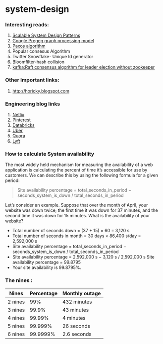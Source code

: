 # system-design

### Interesting reads:
1. [Scalable System Design Patterns](http://horicky.blogspot.com/2010/10/scalable-system-design-patterns.html)
2. [Google Pregeg graph processing model](http://horicky.blogspot.com/2010/07/google-pregel-graph-processing.html)
3. [Paxos algorithm](https://www.linkedin.com/pulse/building-consensus-distributed-systems-power-paxos-raft-salik-tariq#:~:text=Paxos%20is%20a%20family%20of,systems%20that%20require%20high%20availability.)
4. Popular consesus Algorithm
5. Twitter Snowflake- Unique Id generator
6. Bloomfilter-hash collision
7. [kafka:Raft consensus algorithm for leader election without zookeeper](https://medium.com/javarevisited/running-kafka-without-zookeeper-66b685db4991)                        


### Other Important links:
1. http://horicky.blogspot.com
           

### Engineering blog links

1. [Netlix](https://netflixtechblog.com/)
2. [Pinterest](https://medium.com/@Pinterest_Engineering)
3. [Databricks](https://databricks.com/blog/category/engineering) 
4. [Uber](https://eng.uber.com/)
5. [Quora](https://quoraengineering.quora.com/)
6. [Lyft](https://eng.lyft.com/)

### How to calculate System availability
The most widely held mechanism for measuring the availability of a web application is calculating the percent of time it’s accessible for use by customers. We can describe this by using the following formula for a given period:


> Site availability percentage = total_seconds_in_period − seconds_system_is_down / total_seconds_in_period

Let’s consider an example. Suppose that over the month of April, your website was down twice; the first time it was down for 37 minutes, and the second time it was down for 15 minutes. What is the availability of your website?

- Total number of seconds down = (37 + 15) × 60 = 3,120 s
- Total number of seconds in month = 30 days × 86,400 s/day = 2,592,000 s
- Site availability percentage = total_seconds_in_period − seconds_system_is_down / total_seconds_in_period
- Site availability percentage = 2,592,000 s − 3,120 s / 2,592,000 s Site availability percentage = 99.8795
- Your site availability is 99.8795%.

### The nines :

| Nines   | Percentage | Monthly outage |
| ------- | ---------- | -------------- |
| 2 nines | 99%        | 432 minutes    |
| 3 nines | 99.9%      | 43 minutes     |
| 4 nines | 99.99%     | 4 minutes      |
| 5 nines | 99.999%    | 26 seconds     |
| 6 nines | 99.9999%   | 2.6 seconds    |
     
